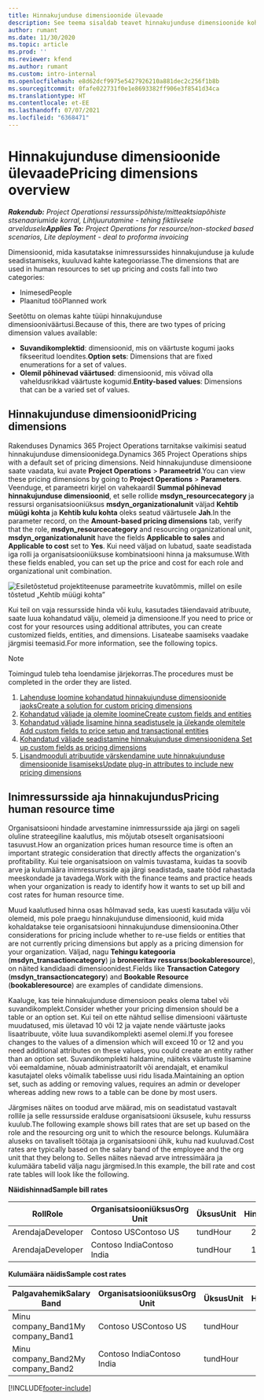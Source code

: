 ```yaml
---
title: Hinnakujunduse dimensioonide ülevaade
description: See teema sisaldab teavet hinnakujunduse dimensioonide kohta rakenduses Dynamics 365 Project Operations.
author: rumant
ms.date: 11/30/2020
ms.topic: article
ms.prod: ''
ms.reviewer: kfend
ms.author: rumant
ms.custom: intro-internal
ms.openlocfilehash: e8d62dcf9975e5427926210a881dec2c256f1b8b
ms.sourcegitcommit: 0fafe022731f0e1e8693382ff906e3f8541d34ca
ms.translationtype: HT
ms.contentlocale: et-EE
ms.lasthandoff: 07/07/2021
ms.locfileid: "6368471"
---
```

# <a name="pricing-dimensions-overview"></a><span data-ttu-id="f28c0-103">Hinnakujunduse dimensioonide ülevaade</span><span class="sxs-lookup"><span data-stu-id="f28c0-103">Pricing dimensions overview</span></span>

<span data-ttu-id="f28c0-104">_**Rakendub:** Project Operationsi ressurssipõhiste/mitteaktsiapõhiste stsenaariumide korral,  Lihtjuurutamine - tehing fiktiivsele arveldusele_</span><span class="sxs-lookup"><span data-stu-id="f28c0-104">_**Applies To:** Project Operations for resource/non-stocked based scenarios, Lite deployment - deal to proforma invoicing_</span></span>

<span data-ttu-id="f28c0-105">Dimensioonid, mida kasutatakse inimressurssides hinnakujunduse ja kulude seadistamiseks, kuuluvad kahte kategooriasse.</span><span class="sxs-lookup"><span data-stu-id="f28c0-105">The dimensions that are used in human resources to set up pricing and costs fall into two categories:</span></span>

- <span data-ttu-id="f28c0-106">Inimesed</span><span class="sxs-lookup"><span data-stu-id="f28c0-106">People</span></span>
- <span data-ttu-id="f28c0-107">Plaanitud töö</span><span class="sxs-lookup"><span data-stu-id="f28c0-107">Planned work</span></span>

<span data-ttu-id="f28c0-108">Seetõttu on olemas kahte tüüpi hinnakujunduse dimensiooniväärtusi.</span><span class="sxs-lookup"><span data-stu-id="f28c0-108">Because of this, there are two types of pricing dimension values available:</span></span>

- <span data-ttu-id="f28c0-109">**Suvandikomplektid**: dimensioonid, mis on väärtuste kogumi jaoks fikseeritud loendites.</span><span class="sxs-lookup"><span data-stu-id="f28c0-109">**Option sets**: Dimensions that are fixed enumerations for a set of values.</span></span>
- <span data-ttu-id="f28c0-110">**Olemil põhinevad väärtused**: dimensioonid, mis võivad olla vaheldusrikkad väärtuste kogumid.</span><span class="sxs-lookup"><span data-stu-id="f28c0-110">**Entity-based values**: Dimensions that can be a varied set of values.</span></span>

## <a name="pricing-dimensions"></a><span data-ttu-id="f28c0-111">Hinnakujunduse dimensioonid</span><span class="sxs-lookup"><span data-stu-id="f28c0-111">Pricing dimensions</span></span>

<span data-ttu-id="f28c0-112">Rakenduses Dynamics 365 Project Operations tarnitakse vaikimisi seatud hinnakujunduse dimensioonidega.</span><span class="sxs-lookup"><span data-stu-id="f28c0-112">Dynamics 365 Project Operations ships with a default set of pricing dimensions.</span></span> <span data-ttu-id="f28c0-113">Neid hinnakujunduse dimensioone saate vaadata, kui avate **Project Operations** > **Parameetrid**.</span><span class="sxs-lookup"><span data-stu-id="f28c0-113">You can view these pricing dimensions by going to **Project Operations** > **Parameters**.</span></span> <span data-ttu-id="f28c0-114">Veenduge, et parameetri kirjel on vahekaardil **Summal põhinevad hinnakujunduse dimensioonid**, et selle rollide **msdyn_resourcecategory** ja ressursi organisatsiooniüksus **msdyn_organizationalunit** väljad **Kehtib müügi kohta** ja **Kehtib kulu kohta** oleks seatud väärtusele **Jah**.</span><span class="sxs-lookup"><span data-stu-id="f28c0-114">In the parameter record, on the **Amount-based pricing dimensions** tab, verify that the role, **msdyn_resourcecategory** and resourcing organizational unit, **msdyn_organizationalunit** have the fields **Applicable to sales** and **Applicable to cost** set to **Yes**.</span></span> <span data-ttu-id="f28c0-115">Kui need väljad on lubatud, saate seadistada iga rolli ja organisatsiooniüksuse kombinatsiooni hinna ja maksumuse.</span><span class="sxs-lookup"><span data-stu-id="f28c0-115">With these fields enabled, you can set up the price and cost for each role and organizational unit combination.</span></span>

![Esiletõstetud projektiteenuse parameetrite kuvatõmmis, millel on esile tõstetud „Kehtib müügi kohta”](media/PS-OOB-parameters.png)

<span data-ttu-id="f28c0-117">Kui teil on vaja ressursside hinda või kulu, kasutades täiendavaid atribuute, saate luua kohandatud välju, olemeid ja dimensioone.</span><span class="sxs-lookup"><span data-stu-id="f28c0-117">If you need to price or cost for your resources using additional attributes, you can create customized fields, entities, and dimensions.</span></span> <span data-ttu-id="f28c0-118">Lisateabe saamiseks vaadake järgmisi teemasid.</span><span class="sxs-lookup"><span data-stu-id="f28c0-118">For more information, see the following topics.</span></span> 
  
  > [!NOTE]
  > <span data-ttu-id="f28c0-119">Toimingud tuleb teha loendamise järjekorras.</span><span class="sxs-lookup"><span data-stu-id="f28c0-119">The procedures must be completed in the order they are listed.</span></span>

1. [<span data-ttu-id="f28c0-120">Lahenduse loomine kohandatud hinnakujunduse dimensioonide jaoks</span><span class="sxs-lookup"><span data-stu-id="f28c0-120">Create a solution for custom pricing dimensions</span></span>](../sales/create-solution-custompd.md)
2. [<span data-ttu-id="f28c0-121">Kohandatud väljade ja olemite loomine</span><span class="sxs-lookup"><span data-stu-id="f28c0-121">Create custom fields and entities</span></span>](create-custom-fields-entities-pricing-dimensions.md)
3. [<span data-ttu-id="f28c0-122">Kohandatud väljade lisamine hinna seadistusele ja ülekande olemitele </span><span class="sxs-lookup"><span data-stu-id="f28c0-122">Add custom fields to price setup and transactional entities</span></span>](add-custom-fields-price-setup-transactional-entities.md)
4. [<span data-ttu-id="f28c0-123">Kohandatud väljade seadistamine hinnakujunduse dimensioonidena </span><span class="sxs-lookup"><span data-stu-id="f28c0-123">Set up custom fields as pricing dimensions</span></span>](set-up-custom-fields-pricing-dimensions.md)
5. [<span data-ttu-id="f28c0-124">Lisandmooduli atribuutide värskendamine uute hinnakujunduse dimensioonide lisamiseks</span><span class="sxs-lookup"><span data-stu-id="f28c0-124">Update plug-in attributes to include new pricing dimensions</span></span>](update-plugin-attributes-pd.md)


## <a name="pricing-human-resource-time"></a><span data-ttu-id="f28c0-125">Inimressursside aja hinnakujundus</span><span class="sxs-lookup"><span data-stu-id="f28c0-125">Pricing human resource time</span></span>
<span data-ttu-id="f28c0-126">Organisatsiooni hindade arvestamine inimressursside aja järgi on sageli oluline strateegiline kaalutlus, mis mõjutab otseselt organisatsiooni tasuvust.</span><span class="sxs-lookup"><span data-stu-id="f28c0-126">How an organization prices human resource time is often an important strategic consideration that directly affects the organization's profitability.</span></span> <span data-ttu-id="f28c0-127">Kui teie organisatsioon on valmis tuvastama, kuidas ta soovib arve ja kulumäära inimressursside aja järgi seadistada, saate tööd rahastada meeskondade ja tavadega.</span><span class="sxs-lookup"><span data-stu-id="f28c0-127">Work with the finance teams and practice heads when your organization is ready to identify how it wants to set up bill and cost rates for human resource time.</span></span>

<span data-ttu-id="f28c0-128">Muud kaalutlused hinna osas hõlmavad seda, kas uuesti kasutada välju või olemeid, mis pole praegu hinnakujunduse dimensioonid, kuid mida kohaldatakse teie organisatsiooni hinnakujunduse dimensioonina.</span><span class="sxs-lookup"><span data-stu-id="f28c0-128">Other considerations for pricing include whether to re-use fields or entities that are not currently pricing dimensions but apply as a pricing dimension for your organization.</span></span> <span data-ttu-id="f28c0-129">Väljad, nagu **Tehingu kategooria** (**msdyn_transactioncategory**) ja **broneeritav ressurss**(**bookableresource**), on näited kandidaadi dimensioonidest.</span><span class="sxs-lookup"><span data-stu-id="f28c0-129">Fields like **Transaction Category** (**msdyn_transactioncategory**) and **Bookable Resource** (**bookableresource**) are examples of candidate dimensions.</span></span> 

<span data-ttu-id="f28c0-130">Kaaluge, kas teie hinnakujunduse dimensioon peaks olema tabel või suvandikomplekt.</span><span class="sxs-lookup"><span data-stu-id="f28c0-130">Consider whether your pricing dimension should be a table or an option set.</span></span> <span data-ttu-id="f28c0-131">Kui teil on ette nähtud sellise dimensiooni väärtuste muudatused, mis ületavad 10 või 12 ja vajate nende väärtuste jaoks lisaatribuute, võite luua suvandikomplekti asemel olemi.</span><span class="sxs-lookup"><span data-stu-id="f28c0-131">If you foresee changes to the values of a dimension which will exceed 10 or 12 and you need additional attributes on these values, you could create an entity rather than an option set.</span></span> <span data-ttu-id="f28c0-132">Suvandikomplekti haldamine, näiteks väärtuste lisamine või eemaldamine, nõuab administraatorilt või arendajalt, et enamikul kasutajatel oleks võimalik tabelisse uusi ridu lisada.</span><span class="sxs-lookup"><span data-stu-id="f28c0-132">Maintaining an option set, such as adding or removing values, requires an admin or developer whereas adding new rows to a table can be done by most users.</span></span>

<span data-ttu-id="f28c0-133">Järgmises näites on toodud arve määrad, mis on seadistatud vastavalt rollile ja selle ressursside eralduse organisatsiooni üksusele, kuhu ressurss kuulub.</span><span class="sxs-lookup"><span data-stu-id="f28c0-133">The following example shows bill rates that are set up based on the role and the resourcing org unit to which the resource belongs.</span></span> <span data-ttu-id="f28c0-134">Kulumäära aluseks on tavaliselt töötaja ja organisatsiooni ühik, kuhu nad kuuluvad.</span><span class="sxs-lookup"><span data-stu-id="f28c0-134">Cost rates are typically based on the salary band of the employee and the org unit that they belong to.</span></span> <span data-ttu-id="f28c0-135">Selles näites näevad arve intressimäära ja kulumäära tabelid välja nagu järgmised.</span><span class="sxs-lookup"><span data-stu-id="f28c0-135">In this example, the bill rate and cost rate tables will look like the following.</span></span>

<span data-ttu-id="f28c0-136">**Näidishinnad**</span><span class="sxs-lookup"><span data-stu-id="f28c0-136">**Sample bill rates**</span></span>

| <span data-ttu-id="f28c0-137">Roll</span><span class="sxs-lookup"><span data-stu-id="f28c0-137">Role</span></span>        | <span data-ttu-id="f28c0-138">Organisatsiooniüksus</span><span class="sxs-lookup"><span data-stu-id="f28c0-138">Org Unit</span></span>    |<span data-ttu-id="f28c0-139">Üksus</span><span class="sxs-lookup"><span data-stu-id="f28c0-139">Unit</span></span>      |<span data-ttu-id="f28c0-140">Hind</span><span class="sxs-lookup"><span data-stu-id="f28c0-140">Price</span></span>      |<span data-ttu-id="f28c0-141">Valuuta</span><span class="sxs-lookup"><span data-stu-id="f28c0-141">Currency</span></span>  |
| ------------|-------------|----------|----------:|----------|
| <span data-ttu-id="f28c0-142">Arendaja</span><span class="sxs-lookup"><span data-stu-id="f28c0-142">Developer</span></span>   | <span data-ttu-id="f28c0-143">Contoso US</span><span class="sxs-lookup"><span data-stu-id="f28c0-143">Contoso US</span></span>  |<span data-ttu-id="f28c0-144">tund</span><span class="sxs-lookup"><span data-stu-id="f28c0-144">Hour</span></span> | <span data-ttu-id="f28c0-145">200</span><span class="sxs-lookup"><span data-stu-id="f28c0-145">200</span></span>|<span data-ttu-id="f28c0-146">USD</span><span class="sxs-lookup"><span data-stu-id="f28c0-146">USD</span></span>     |
| <span data-ttu-id="f28c0-147">Arendaja</span><span class="sxs-lookup"><span data-stu-id="f28c0-147">Developer</span></span>   | <span data-ttu-id="f28c0-148">Contoso India</span><span class="sxs-lookup"><span data-stu-id="f28c0-148">Contoso India</span></span> |<span data-ttu-id="f28c0-149">tund</span><span class="sxs-lookup"><span data-stu-id="f28c0-149">Hour</span></span>|   <span data-ttu-id="f28c0-150">112</span><span class="sxs-lookup"><span data-stu-id="f28c0-150">112</span></span>|<span data-ttu-id="f28c0-151">USD</span><span class="sxs-lookup"><span data-stu-id="f28c0-151">USD</span></span>     |


<span data-ttu-id="f28c0-152">**Kulumäära näidis**</span><span class="sxs-lookup"><span data-stu-id="f28c0-152">**Sample cost rates**</span></span>

| <span data-ttu-id="f28c0-153">Palgavahemik</span><span class="sxs-lookup"><span data-stu-id="f28c0-153">Salary Band</span></span>     | <span data-ttu-id="f28c0-154">Organisatsiooniüksus</span><span class="sxs-lookup"><span data-stu-id="f28c0-154">Org Unit</span></span>    |<span data-ttu-id="f28c0-155">Üksus</span><span class="sxs-lookup"><span data-stu-id="f28c0-155">Unit</span></span>      |<span data-ttu-id="f28c0-156">Hind</span><span class="sxs-lookup"><span data-stu-id="f28c0-156">Price</span></span>      |<span data-ttu-id="f28c0-157">Valuuta</span><span class="sxs-lookup"><span data-stu-id="f28c0-157">Currency</span></span>  |
| ----------------|-------------|----------|----------:|----------|
| <span data-ttu-id="f28c0-158">Minu company_Band1</span><span class="sxs-lookup"><span data-stu-id="f28c0-158">My company_Band1</span></span> | <span data-ttu-id="f28c0-159">Contoso US</span><span class="sxs-lookup"><span data-stu-id="f28c0-159">Contoso US</span></span>  |<span data-ttu-id="f28c0-160">tund</span><span class="sxs-lookup"><span data-stu-id="f28c0-160">Hour</span></span> | <span data-ttu-id="f28c0-161">145</span><span class="sxs-lookup"><span data-stu-id="f28c0-161">145</span></span>|<span data-ttu-id="f28c0-162">USD</span><span class="sxs-lookup"><span data-stu-id="f28c0-162">USD</span></span>     |
| <span data-ttu-id="f28c0-163">Minu company_Band2</span><span class="sxs-lookup"><span data-stu-id="f28c0-163">My company_Band2</span></span> | <span data-ttu-id="f28c0-164">Contoso India</span><span class="sxs-lookup"><span data-stu-id="f28c0-164">Contoso India</span></span> |<span data-ttu-id="f28c0-165">tund</span><span class="sxs-lookup"><span data-stu-id="f28c0-165">Hour</span></span>|   <span data-ttu-id="f28c0-166">67</span><span class="sxs-lookup"><span data-stu-id="f28c0-166">67</span></span>|<span data-ttu-id="f28c0-167">USD</span><span class="sxs-lookup"><span data-stu-id="f28c0-167">USD</span></span>     |


[!INCLUDE[footer-include](../includes/footer-banner.md)]